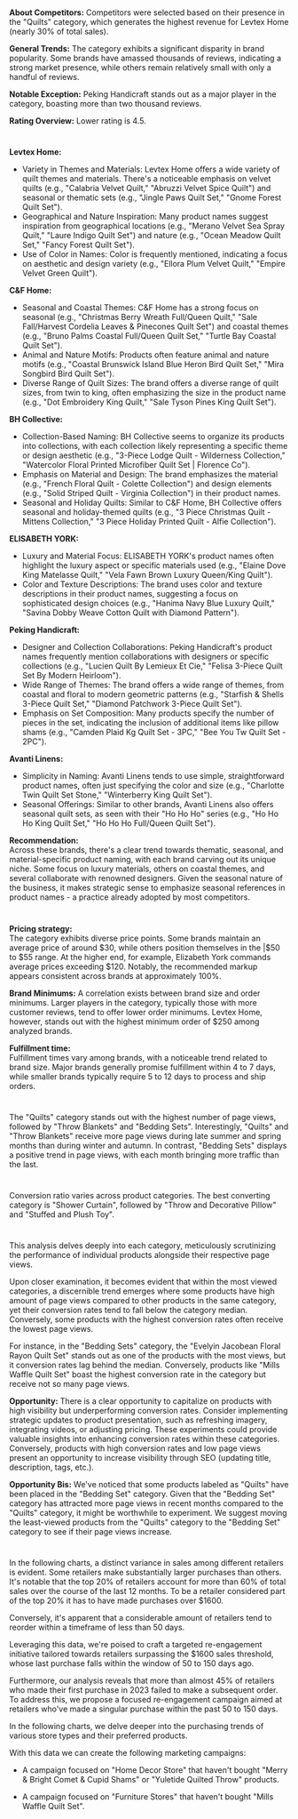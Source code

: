 
<!-- Competitors: Review analysis -->
#

__About Competitors:__ Competitors were selected based on their presence in the "Quilts" category, which generates the highest revenue for Levtex Home (nearly 30% of total sales).

__General Trends:__ The category exhibits a significant disparity in brand popularity. Some brands have amassed thousands of reviews, indicating a strong market presence, while others remain relatively small with only a handful of reviews.

__Notable Exception:__ Peking Handicraft stands out as a major player in the category, boasting more than two thousand reviews.

__Rating Overview:__ Lower rating is 4.5.

#

<!-- Competitors: Product optimization analysis -->

# 

__Levtex Home:__

- Variety in Themes and Materials: Levtex Home offers a wide variety of quilt themes and materials. There's a noticeable emphasis on velvet quilts (e.g., "Calabria Velvet Quilt," "Abruzzi Velvet Spice Quilt") and seasonal or thematic sets (e.g., "Jingle Paws Quilt Set," "Gnome Forest Quilt Set").
- Geographical and Nature Inspiration: Many product names suggest inspiration from geographical locations (e.g., "Merano Velvet Sea Spray Quilt," "Laure Indigo Quilt Set") and nature (e.g., "Ocean Meadow Quilt Set," "Fancy Forest Quilt Set").
- Use of Color in Names: Color is frequently mentioned, indicating a focus on aesthetic and design variety (e.g., "Ellora Plum Velvet Quilt," "Empire Velvet Green Quilt").

__C&F Home:__

- Seasonal and Coastal Themes: C&F Home has a strong focus on seasonal (e.g., "Christmas Berry Wreath Full/Queen Quilt," "Sale Fall/Harvest Cordelia Leaves & Pinecones Quilt Set") and coastal themes (e.g., "Bruno Palms Coastal Full/Queen Quilt Set," "Turtle Bay Coastal Quilt Set").
- Animal and Nature Motifs: Products often feature animal and nature motifs (e.g., "Coastal Brunswick Island Blue Heron Bird Quilt Set," "Mira Songbird Bird Quilt Set").
- Diverse Range of Quilt Sizes: The brand offers a diverse range of quilt sizes, from twin to king, often emphasizing the size in the product name (e.g., "Dot Embroidery King Quilt," "Sale Tyson Pines King Quilt Set").

__BH Collective:__

- Collection-Based Naming: BH Collective seems to organize its products into collections, with each collection likely representing a specific theme or design aesthetic (e.g., "3-Piece Lodge Quilt - Wilderness Collection," "Watercolor Floral Printed Microfiber Quilt Set | Florence Co").
- Emphasis on Material and Design: The brand emphasizes the material (e.g., "French Floral Quilt - Colette Collection") and design elements (e.g., "Solid Striped Quilt - Virginia Collection") in their product names.
- Seasonal and Holiday Quilts: Similar to C&F Home, BH Collective offers seasonal and holiday-themed quilts (e.g., "3 Piece Christmas Quilt - Mittens Collection," "3 Piece Holiday Printed Quilt - Alfie Collection").

__ELISABETH YORK:__

- Luxury and Material Focus: ELISABETH YORK's product names often highlight the luxury aspect or specific materials used (e.g., "Elaine Dove King Matelasse Quilt," "Vela Fawn Brown Luxury Queen/King Quilt").
- Color and Texture Descriptions: The brand uses color and texture descriptions in their product names, suggesting a focus on sophisticated design choices (e.g., "Hanima Navy Blue Luxury Quilt," "Savina Dobby Weave Cotton Quilt with Diamond Pattern").

__Peking Handicraft:__

- Designer and Collection Collaborations: Peking Handicraft's product names frequently mention collaborations with designers or specific collections (e.g., "Lucien Quilt By Lemieux Et Cie," "Felisa 3-Piece Quilt Set By Modern Heirloom").
- Wide Range of Themes: The brand offers a wide range of themes, from coastal and floral to modern geometric patterns (e.g., "Starfish & Shells 3-Piece Quilt Set," "Diamond Patchwork 3-Piece Quilt Set").
- Emphasis on Set Composition: Many products specify the number of pieces in the set, indicating the inclusion of additional items like pillow shams (e.g., "Camden Plaid Kg Quilt Set - 3PC," "Bee You Tw Quilt Set - 2PC").

__Avanti Linens:__

- Simplicity in Naming: Avanti Linens tends to use simple, straightforward product names, often just specifying the color and size (e.g., "Charlotte Twin Quilt Set Stone," "Winterberry King Quilt Set").
- Seasonal Offerings: Similar to other brands, Avanti Linens also offers seasonal quilt sets, as seen with their "Ho Ho Ho" series (e.g., "Ho Ho Ho King Quilt Set," "Ho Ho Ho Full/Queen Quilt Set").

__Recommendation:__  
Across these brands, there's a clear trend towards thematic, seasonal, and material-specific product naming, with each brand carving out its unique niche. Some focus on luxury materials, others on coastal themes, and several collaborate with renowned designers. Given the seasonal nature of the business, it makes strategic sense to emphasize seasonal references in product names - a practice already adopted by most competitors.

# 

<!-- Competitors: Competitor pricing, minimum order and fulfillment analysis -->

__Pricing strategy:__  
The category exhibits diverse price points. Some brands maintain an average price of around \$30, while others position themselves in the |\$50 to \$55 range. At the higher end, for example, Elizabeth York commands average prices exceeding \$120. Notably, the recommended markup appears consistent across brands at approximately 100%.

__Brand Minimums:__ 
A correlation exists between brand size and order minimums. Larger players in the category, typically those with more customer reviews, tend to offer lower order minimums. Levtex Home, however, stands out with the highest minimum order of \$250 among analyzed brands.

__Fulfillment time:__   
Fulfillment times vary among brands, with a noticeable trend related to brand size. Major brands generally promise fulfillment within 4 to 7 days, while smaller brands typically require 5 to 12 days to process and ship orders.


#

<!-- Product: page views by category last 12 months -->

# 

The "Quilts" category stands out with the highest number of page views, followed by "Throw Blankets" and "Bedding Sets". Interestingly, "Quilts" and "Throw Blankets" receive more page views during late summer and spring months than during winter and autumn. In contrast, "Bedding Sets" displays a positive trend in page views, with each month bringing more traffic than the last.

# 

<!-- Product: conversion by category -->

# 

Conversion ratio varies across product categories. The best converting category is "Shower Curtain", followed by "Throw and Decorative Pillow" and "Stuffed and Plush Toy".


#

<!-- Product: conversion by product -->

# 

This analysis delves deeply into each category, meticulously scrutinizing the performance of individual products alongside their respective page views.

Upon closer examination, it becomes evident that within the most viewed categories, a discernible trend emerges where some products have high amount of page views compared to other products in the same category, yet their conversion rates tend to fall below the category median. Conversely, some products with the highest conversion rates often receive the lowest page views.

For instance, in the "Bedding Sets" category, the "Evelyin Jacobean Floral Rayon Quilt Set" stands out as one of the products with the most views, but it conversion rates lag behind the median.
Conversely, products like "Mills Waffle Quilt Set" boast the highest conversion rate in the category but receive not so many page views.

__Opportunity:__ There is a clear opportunity to capitalize on products with high visibility but underperforming conversion rates. Consider implementing strategic updates to product presentation, such as refreshing imagery, integrating videos, or adjusting pricing. These experiments could provide valuable insights into enhancing conversion rates within these categories. Conversely, products with high conversion rates and low page views present an opportunity to increase visibility through SEO (updating title, description, tags, etc.).

__Opportunity Bis:__ We've noticed that some products labeled as "Quilts" have been placed in the "Bedding Set" category. Given that the "Bedding Set" category has attracted more page views in recent months compared to the "Quilts" category, it might be worthwhile to experiment. We suggest moving the least-viewed products from the "Quilts" category to the "Bedding Set" category to see if their page views increase.

#

<!-- Email marketing: Campaign ideas -->

In the following charts, a distinct variance in sales among different retailers is evident. Some retailers make substantially larger purchases than others. It's notable that the top 20% of retailers account for more than 60% of total sales over the course of the last 12 months. To be a retailer considered part of the top 20% it has to have made purchases over \$1600.

Conversely, it's apparent that a considerable amount of retailers tend to reorder within a timeframe of less than 50 days.

Leveraging this data, we're poised to craft a targeted re-engagement initiative tailored towards retailers surpassing the \$1600 sales threshold, whose last purchase falls within the window of 50 to 150 days ago.

Furthermore, our analysis reveals that more than almost 45% of retailers who made their first purchase in 2023 failed to make a subsequent order. To address this, we propose a focused re-engagement campaign aimed at retailers who've made a singular purchase within the past 50 to 150 days.

<!-- Email marketing: Campaign ideas type store -->


In the following charts, we delve deeper into the purchasing trends of various store types and their preferred products.

With this data we can create the following marketing campaigns:

- A campaign focused on "Home Decor Store" that haven't bought "Merry & Bright Comet & Cupid Shams" or "Yuletide Quilted Throw" products.

- A campaign focused on "Furniture Stores" that haven't bought "Mills Waffle Quilt Set".



<!-- end -->
